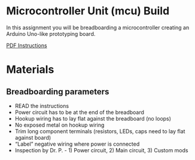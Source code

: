 # Microcontroller Unit (mcu) Build 
In this assignment you will be breadboarding a microcontroller creating an Arduino Uno-like prototyping board.

[PDF Instructions](https://drive.google.com/file/d/1hP5p0DkzjecyW-mHANgzgwCYNqn0Ad1u/view?usp=sharing)

# Materials

## Breadboarding parameters
- READ the instructions
- Power circuit has to be at the end of the breadboard
- Hookup wiring has to lay flat against the breadboard (no loops)
- No exposed metal on hookup wiring
- Trim long component terminals (resistors, LEDs, caps need to lay flat against board)
- “Label” negative wiring where power is connected
- Inspection by Dr. P. - 1) Power circuit, 2) Main circuit, 3) Custom mods
